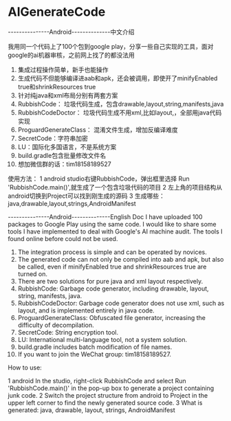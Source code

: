 # AIGenerateCode

---------------Android--------------中文介绍

我用同一个代码上了100个包到google play，分享一些自己实现的工具，面对google的ai机器审核，之前网上找了的都没法用

1. 集成过程操作简单，新手也能操作
2. 生成代码不但能够编译进aab和apk，还会被调用，即使开了minifyEnabled true和shrinkResources true
3. 针对纯java和xml布局分别有两套方案
4. RubbishCode： 垃圾代码生成，包含drawable,layout,string,manifests,java
5. RubbishCodeDoctor： 垃圾代码生成不用xml,比如layout,，全部用java代码实现
6. ProguardGenerateClass： 混淆文件生成，增加反编译难度
7. SecretCode：字符串加密
8. LU：国际化多国语言，不是系统方案
9. build.gradle包含批量修改文件名
10. 想加微信群的话：tim18158189527

   使用方法：
       1 android studio右键RubbishCode，弹出框里选择 Run 'RubbishCode.main()',就生成了一个包含垃圾代码的项目
        2 左上角的项目结构从android切换到Project可以找到刚生成的源码
        3 生成哪些：java,drawable,layout,strings,AndroidManifest



---------------Android--------------English Doc
I have uploaded 100 packages to Google Play using the same code. I would like to share some tools I have implemented to deal with Google's AI machine audit. The tools I found online before could not be used.

1. The integration process is simple and can be operated by novices.
2. The generated code can not only be compiled into aab and apk, but also be called, even if minifyEnabled true and shrinkResources true are turned on.
3. There are two solutions for pure java and xml layout respectively.
4. RubbishCode: Garbage code generator, including drawable, layout, string, manifests, java.
5. RubbishCodeDoctor: Garbage code generator does not use xml, such as layout, and is implemented entirely in java code.
6. ProguardGenerateClass: Obfuscated file generator, increasing the difficulty of decompilation.
7. SecretCode: String encryption tool.
8. LU: International multi-language tool, not a system solution.
9. build.gradle includes batch modification of file names.
10. If you want to join the WeChat group: tim18158189527.

How to use:

1 android In the studio, right-click RubbishCode and select Run 'RubbishCode.main()' in the pop-up box to generate a project containing junk code.
2 Switch the project structure from android to Project in the upper left corner to find the newly generated source code.
3 What is generated: java, drawable, layout, strings, AndroidManifest